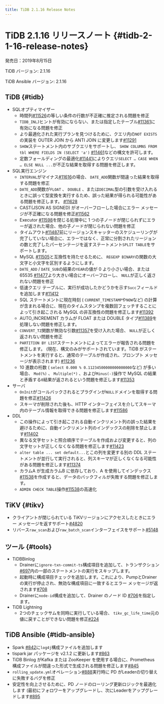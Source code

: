 ```yaml
---
title: TiDB 2.1.16 Release Notes
---
```


# TiDB 2.1.16 リリースノート {#tidb-2-1-16-release-notes}

発売日：2019年8月15日

TiDB バージョン: 2.1.16

TiDB Ansible バージョン: 2.1.16

## TiDB {#tidb}

-   SQLオプティマイザー
    -   時間列[#11526](https://github.com/pingcap/tidb/pull/11526)の等しい条件の行数が不正確に推定される問題を修正
    -   `TIDB_INLJ`ヒントが有効にならない、または指定したテーブル[#11361](https://github.com/pingcap/tidb/pull/11361)に有効になる問題を修正
    -   より最適化された実行プランを見つけるために、クエリ内の`NOT EXISTS`の実装を OUTER JOIN から ANTI JOIN に変更します[#11291](https://github.com/pingcap/tidb/pull/11291)
    -   `SHOW`ステートメント内のサブクエリをサポートし、 `SHOW COLUMNS FROM tbl WHERE FIELDS IN (SELECT 'a')` [#11461](https://github.com/pingcap/tidb/pull/11461)などの構文を許可します。
    -   定数フォールディングの最適化[#11441](https://github.com/pingcap/tidb/pull/11441)によりクエリ`SELECT … CASE WHEN … ELSE NULL ...`が不正な結果を取得する問題を修正します。
-   SQL実行エンジン
    -   `INTERVAL`がマイナス[#11616](https://github.com/pingcap/tidb/pull/11616)の場合、 `DATE_ADD`関数が間違った結果を取得する問題を修正
    -   `DATE_ADD`関数が`FLOAT` 、 `DOUBLE` 、または`DECIMAL`型の引数を受け入れるときに誤って型変換を実行するため、誤った結果が得られる可能性がある問題を修正します。 [#11628](https://github.com/pingcap/tidb/pull/11628)
    -   CAST(JSON AS SIGNED) がオーバーフローした場合にエラー メッセージが不正確になる問題を修正[#11562](https://github.com/pingcap/tidb/pull/11562)
    -   Executor [#11598](https://github.com/pingcap/tidb/pull/11598)を閉じる処理中に 1 つの子ノードが閉じられずにエラーが返された場合、他の子ノードが閉じられない問題を修正
    -   タイムアウト[#11487](https://github.com/pingcap/tidb/pull/11487)前にリージョンスキャッターのスケジューリングが完了していない場合に、エラーではなく、正常に分割されたリージョンの数と完了したパーセンテージを返すステートメント`SPLIT TABLE`をサポートします。
    -   MySQL [#11505](https://github.com/pingcap/tidb/pull/11505)と互換性を持たせるために、 `REGEXP BINARY`の関数の大文字と小文字を区別するようにします。
    -   `DATE_ADD` / `DATE_SUB`の結果の`YEAR`の値が 0 より小さい場合、または 65535 [#11477](https://github.com/pingcap/tidb/pull/11477)より大きい場合にオーバーフローし、 `NULL`が正しく返されない問題を修正
    -   低速クエリ テーブルに、実行が成功したかどうかを示す`Succ`フィールドを追加します[#11412](https://github.com/pingcap/tidb/pull/11421)
    -   SQL ステートメントに現在時刻 ( `CURRENT_TIMESTAMP`や`NOW`など) の計算が含まれる場合に、現在のタイムスタンプを複数回フェッチすることによって引き起こされる MySQL の非互換性の問題を修正します[#11392](https://github.com/pingcap/tidb/pull/11392)
    -   AUTO_INCREMENT カラムが FLOAT または DOUBLE タイプ[#11389](https://github.com/pingcap/tidb/pull/11389)を処理しない問題を修正します。
    -   `CONVERT_TZ`関数が無効な引数[#11357](https://github.com/pingcap/tidb/pull/11357)を受け入れた場合、 `NULL`が正しく返されない問題を修正
    -   `PARTITION BY LIST`ステートメントによってエラーが報告される問題を修正します。 (現在、構文のみがサポートされています。TiDB がステートメントを実行すると、通常のテーブルが作成され、プロンプト メッセージが表示されます) [#11236](https://github.com/pingcap/tidb/pull/11236)
    -   10 進数の桁数 ( `select 0.000 % 0.11234500000000000000`など) が多い場合、 `Mod(%)` 、 `Multiple(*)` 、および`Minus(-)`操作で MySQL の結果と矛盾する`0`結果が返されるという問題を修正します[#11353](https://github.com/pingcap/tidb/pull/11353)
-   サーバ
    -   `OnInit`がコールバックされるとプラグインが`NULL`ドメインを取得する問題を修正[#11426](https://github.com/pingcap/tidb/pull/11426)
    -   スキーマが削除された後も、HTTP インターフェイスを介してスキーマ内のテーブル情報を取得できる問題を修正します[#11586](https://github.com/pingcap/tidb/pull/11586)
-   DDL
    -   この操作によって引き起こされる自動インクリメント列の誤った結果を避けるために、自動インクリメント列のインデックスの削除を禁止します[#11402](https://github.com/pingcap/tidb/pull/11402)
    -   異なる文字セットと照合順序でテーブルを作成および変更すると、列の文字セットが正しくなくなる問題を修正します[#11423](https://github.com/pingcap/tidb/pull/11423)
    -   `alter table ... set default...`とこの列を変更する別の DDL ステートメントが並行して実行されると、列スキーマが正しくなくなる可能性がある問題を修正します[#11374](https://github.com/pingcap/tidb/pull/11374)
    -   カラムA が生成カラムB に依存しており、A を使用してインデックス[#11538](https://github.com/pingcap/tidb/pull/11538)を作成すると、データのバックフィルが失敗する問題を修正します。
    -   `ADMIN CHECK TABLE`操作[#11538](https://github.com/pingcap/tidb/pull/11676)の高速化

## TiKV {#tikv}

-   クライアントが閉じられている TiKVリージョンにアクセスしたときにエラー メッセージを返すサポート[#4820](https://github.com/tikv/tikv/pull/4820)
-   リバース`raw_scan`および`raw_batch_scan`インターフェイスをサポート[#5148](https://github.com/tikv/tikv/pull/5148)

## ツール {#tools}

-   TiDBBinlog
    -   Drainerに`ignore-txn-commit-ts`構成項目を追加して、トランザクション[#697](https://github.com/pingcap/tidb-binlog/pull/697)内の一部のステートメントの実行をスキップします。
    -   起動時に構成項目チェックを追加します。これにより、PumpとDrainerの実行が停止され、無効な構成項目に一致するとエラー メッセージが返されます[#708](https://github.com/pingcap/tidb-binlog/pull/708)
    -   Drainerに`node-id`構成を追加して、Drainer のノード ID [#706](https://github.com/pingcap/tidb-binlog/pull/706)を指定します。
-   TiDB Lightning
    -   2つのチェックサムを同時に実行している場合、 `tikv_gc_life_time`元の値に戻すことができない問題を修正[#224](https://github.com/pingcap/tidb-lightning/pull/224)

## TiDB Ansible {#tidb-ansible}

-   Spark [#842](https://github.com/pingcap/tidb-ansible/pull/842)に`log4j`構成ファイルを追加します
-   tispark jar パッケージを v2.1.2 に更新します[#863](https://github.com/pingcap/tidb-ansible/pull/863)
-   TiDB Binlog がKafka または ZooKeeper を使用する場合に、Prometheus 構成ファイルが間違った形式で生成される問題を修正します[#845](https://github.com/pingcap/tidb-ansible/pull/845)
-   `rolling_update.yml`オペレーション[#888](https://github.com/pingcap/tidb-ansible/pull/888)実行時に PD がLeaderの切り替えに失敗するバグを修正
-   安定性を向上させるために、PD ノードのローリング更新ロジックを最適化します (最初にフォロワーをアップグレードし、次にLeaderをアップグレードします[#895](https://github.com/pingcap/tidb-ansible/pull/895)
